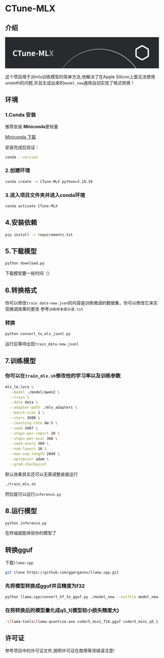 # CTune-MLX

## 介绍

<p align="center">
  <img alt="sai-coder-5" src="./CTune-MLX_Logo.svg">
</p>

这个项目用于对mlx训练模型的简单方法,他解决了在Apple Silicon上面无法使用unsloth的问题,并且生成出来的``model_new``通用自动实现了格式转换！

## 环境

### 1.Conda 安装

推荐安装 **Miniconda**更轻量

 [Miniconda 下载](https://docs.conda.io/en/latest/miniconda.html)

安装完成后验证：

```bash
conda --version
```

### 2.创建环境
```bash
conda create -n CTune-MLX python=3.10.18
```

### 3.进入项目文件夹并进入conda环境
```bash
conda activate CTune-MLX
```
## 4.安装依赖
```bash
pip install -r requirements.txt
```

## 5.下载模型
```bash
python download.py
```
下载模型要一些时间（）

## 6.转换格式
你可以修改``train_data-new.json``的内容是训练微调的数据集，你可以修改它来实现微调效果的更改
参考``训练样本提示语.txt``

### 转换
```bash
python convert_to_mlx_jsonl.py
```
运行后等待出现``train_data-new.jsonl``

## 7.训练模型

### 你可以在``train_mlx.sh``修改他的学习率以及训练参数

```bash
mlx_lm.lora \
  --model ./model/qwen2 \
  --train \
  --data data \
  --adapter-path ./mlx_adapters \
  --batch-size 1 \
  --iters 3600 \
  --learning-rate 8e-5 \
  --seed 3407 \
  --steps-per-report 20 \
  --steps-per-eval 360 \
  --save-every 360 \
  --num-layers 16 \
  --max-seq-length 2048 \
  --optimizer adam \
  --grad-checkpoint
```
默认效果其实还可以无需调整直接运行
```bash
./train_mlx.sh
```
然后就可以运行``inference.py``
## 8.运行模型
```bash
python inference.py
```
在终端就能体验你的模型了

## 转换gguf

下载``llama-cpp``

```bash
git clone https://github.com/ggerganov/llama.cpp.git
```

### 先将模型转换成gguf并且精度为f32
```bash
python llama.cpp/convert_hf_to_gguf.py ./model_new --outfile model_new.gguf --outtype f32
```
### 在将转换后的模型量化成q5_1(模型较小损失精度大)
```bash
.\llama-tools\llama-quantize.exe coder5_mini_f16.gguf coder5_mini_q5_1.gguf q5_1
```

## 许可证
参考项目中的许可证文件,按照许可证在商用等领域请注意!
